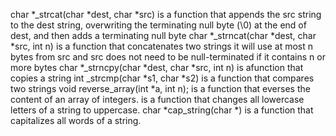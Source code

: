 char *_strcat(char *dest, char *src)  is a function that appends the src string to the dest string, overwriting the terminating null byte (\0) at the end of dest, and then adds a terminating null byte
char *_strncat(char *dest, char *src, int n) is a function that concatenates two strings it will use at most n bytes from src and src does not need to be null-terminated if it contains n or more bytes
char *_strncpy(char *dest, char *src, int n) is afunction that copies a string
int _strcmp(char *s1, char *s2) is a function that compares two strings
void reverse_array(int *a, int n); is a function that everses the content of an array of integers.
is a function that changes all lowercase letters of a string to uppercase.
char *cap_string(char *) is a function that capitalizes all words of a string.
